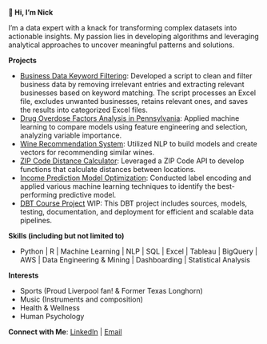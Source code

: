 **👋 Hi, I’m Nick**

I’m a data expert with a knack for transforming complex datasets into actionable insights. My passion lies in developing algorithms and leveraging analytical approaches to uncover meaningful patterns and solutions.



**Projects**
- [Business Data Keyword Filtering](https://github.com/nphynn/Projects/blob/main/Business%20Data%20Keyword%20Filtering.py): Developed a script to clean and filter business data by removing irrelevant entries and extracting relevant businesses based on keyword matching. The script processes an Excel file, excludes unwanted businesses, retains relevant ones, and saves the results into categorized Excel files.
- [Drug Overdose Factors Analysis in Pennsylvania](https://github.com/nphynn/Projects/blob/main/Drug%20Overdose%20in%20PA%20Project.Rmd): Applied machine learning to compare models using feature engineering and selection, analyzing variable importance.
- [Wine Recommendation System](https://github.com/nphynn/Projects/blob/main/Wine%20Recommedation%20System.ipynb): Utilized NLP to build models and create vectors for recommending similar wines.
- [ZIP Code Distance Calculator](https://github.com/nphynn/Projects/blob/main/ZIPCode%20API%20Location%20Extraction.ipynb): Leveraged a ZIP Code API to develop functions that calculate distances between locations.
- [Income Prediction Model Optimization](https://github.com/nphynn/Projects/blob/main/Identifying%20Best%20ML%20Model%20(Income%20Prediction).ipynb): Conducted label encoding and applied various machine learning techniques to identify the best-performing predictive model.
- [DBT Course Project](https://github.com/nphynn/Projects/tree/nphynn-patch-1#dbt-portfolio) WIP: This DBT project includes sources, models, testing, documentation, and deployment for efficient and scalable data pipelines.



**Skills (including but not limited to)** 
- Python | R | Machine Learning | NLP | SQL | Excel | Tableau | BigQuery | AWS | Data Engineering & Mining | Dashboarding | Statistical Analysis 



**Interests**
- Sports (Proud Liverpool fan! & Former Texas Longhorn)
- Music (Instruments and composition)
- Health & Wellness
- Human Psychology



**Connect with Me**:
[LinkedIn](https://www.linkedin.com/in/nick-phynn-928354b4/) | [Email](nickphynn@gmail.com)

<!---
nphynn/nphynn is a ✨ special ✨ repository because its `README.md` (this file) appears on your GitHub profile.
You can click the Preview link to take a look at your changes.
--->
